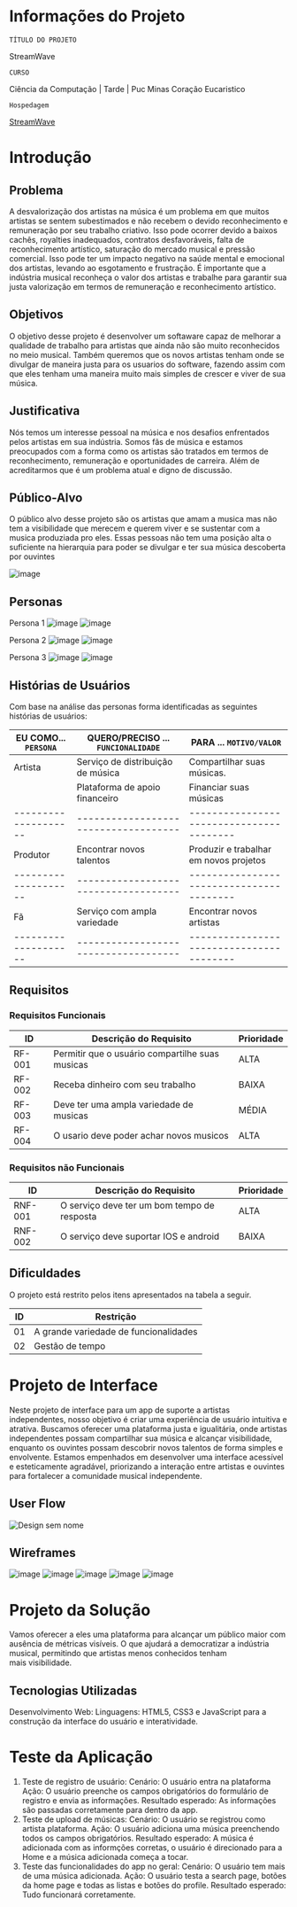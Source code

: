# Informações do Projeto
`TÍTULO DO PROJETO`  

StreamWave

`CURSO` 

Ciência da Computação | Tarde | Puc Minas Coração Eucaristico

`Hospedagem`  

[StreamWave](https://tavaresslc.github.io/MusicHub/)


# Introdução


## Problema

 A desvalorização dos artistas na música é um problema em que muitos artistas se sentem subestimados e não recebem o devido reconhecimento e remuneração por seu trabalho criativo. Isso pode ocorrer devido a baixos cachês, royalties inadequados, contratos desfavoráveis, falta de reconhecimento artístico, saturação do mercado musical e pressão comercial. Isso pode ter um impacto negativo na saúde mental e emocional dos artistas, levando ao esgotamento e frustração. É importante que a indústria musical reconheça o valor dos artistas e trabalhe para garantir sua justa valorização em termos de remuneração e reconhecimento artístico.

## Objetivos

 O objetivo desse projeto é desenvolver um softaware capaz de melhorar a qualidade de trabalho para artistas que ainda não são muito reconhecidos no meio musical. Também queremos que os novos artistas tenham onde se divulgar de maneira justa para os usuarios do software, fazendo assim com que eles tenham uma maneira muito mais simples de crescer e viver de sua música. 

## Justificativa

Nós temos um interesse pessoal na música e nos desafios enfrentados pelos artistas em sua indústria. Somos fãs de música e estamos preocupados com a forma como os artistas são tratados em termos de reconhecimento, remuneração e oportunidades de carreira. Além de acreditarmos que é um problema atual e digno de discussão.

## Público-Alvo

 O público alvo desse projeto são os artistas que amam a musica mas não tem a visibilidade que merecem e querem viver e se sustentar com a musica produziada pro eles. Essas pessoas não tem uma posição alta o suficiente na hierarquia para poder se divulgar e ter sua música descoberta por ouvintes

![image](https://user-images.githubusercontent.com/130800957/232355531-5ffd9738-8b3d-42e4-875f-ab8a902728d8.png)

## Personas

 Persona 1
![image](https://user-images.githubusercontent.com/130800957/232359753-635d55b1-4719-45e9-8d0f-e5af8e47ae08.png)
![image](https://user-images.githubusercontent.com/130800957/232359769-c5a487de-8c62-488a-8dbd-c8a1d52068b3.png)

 Persona 2
![image](https://user-images.githubusercontent.com/130800957/232359858-583346f9-f9b6-451c-977b-0b79297e26c7.png)
![image](https://user-images.githubusercontent.com/130800957/232359875-b9b33fab-0f4d-44e5-9bf2-c4885c95b813.png)

  Persona 3
![image](https://user-images.githubusercontent.com/130800957/232359923-d0e4d271-5204-4103-b611-b8d1a55481f4.png)
![image](https://user-images.githubusercontent.com/130800957/232359945-795958bc-fa5a-4f5a-8a28-9252a839c43e.png)


## Histórias de Usuários

Com base na análise das personas forma identificadas as seguintes histórias de usuários:

|EU COMO... `PERSONA`| QUERO/PRECISO ... `FUNCIONALIDADE` |PARA ... `MOTIVO/VALOR`                 |
|--------------------|------------------------------------|----------------------------------------|
|Artista             |Serviço de distribuição de música   | Compartilhar suas músicas.             |
|                    |Plataforma de apoio financeiro      | Financiar suas músicas                 |
|--------------------|------------------------------------|----------------------------------------|
|Produtor            |Encontrar novos talentos            | Produzir e trabalhar em novos projetos |
|--------------------|------------------------------------|----------------------------------------|
|Fã                  |Serviço com ampla variedade         | Encontrar novos artistas               |
|--------------------|------------------------------------|----------------------------------------|


## Requisitos

### Requisitos Funcionais

|ID    | Descrição do Requisito                          | Prioridade |
|------|-------------------------------------------------|------------|
|RF-001| Permitir que o usuário compartilhe suas musicas | ALTA       | 
|RF-002| Receba dinheiro com seu trabalho                | BAIXA      |
|RF-003| Deve ter uma ampla variedade de musicas         | MÉDIA      |
|RF-004| O usario deve poder achar novos musicos         | ALTA       |    

### Requisitos não Funcionais

|ID     | Descrição do Requisito                                |Prioridade |
|-------|-------------------------------------------------------|-----------|
|RNF-001| O serviço deve ter um bom tempo de resposta           |   ALTA    | 
|RNF-002| O serviço deve suportar IOS e android                 |   BAIXA   | 

 
## Dificuldades

O projeto está restrito pelos itens apresentados na tabela a seguir.

|ID| Restrição                                             |
|--|-------------------------------------------------------|
|01| A grande variedade de funcionalidades                 |
|02| Gestão de tempo                                       |


# Projeto de Interface


Neste projeto de interface para um app de suporte a artistas independentes, nosso objetivo é criar uma experiência de usuário intuitiva e atrativa. Buscamos oferecer uma plataforma justa e igualitária, onde artistas independentes possam compartilhar sua música e alcançar visibilidade, enquanto os ouvintes possam descobrir novos talentos de forma simples e envolvente. Estamos empenhados em desenvolver uma interface acessível e esteticamente agradável, priorizando a interação entre artistas e ouvintes para fortalecer a comunidade musical independente.


## User Flow

![Design sem nome](https://github.com/ICEI-PUC-Minas-PMGCC-TI/ti-1-pmg-cc-t-20231-tiaw-desvalorizacao-de-artistas/assets/130800957/395c5069-95d7-40d0-ab1a-cbcaa159962d)


## Wireframes

![image](https://github.com/ICEI-PUC-Minas-PMGCC-TI/ti-1-pmg-cc-t-20231-tiaw-desvalorizacao-de-artistas/assets/130789583/14a7e0f5-4f9a-4d11-b5ae-031c84c36748)
![image](https://github.com/ICEI-PUC-Minas-PMGCC-TI/ti-1-pmg-cc-t-20231-tiaw-desvalorizacao-de-artistas/assets/130789583/c988e099-51e3-4cc8-a127-ecbcd61acab6)
![image](https://github.com/ICEI-PUC-Minas-PMGCC-TI/ti-1-pmg-cc-t-20231-tiaw-desvalorizacao-de-artistas/assets/130789583/516e71a2-2ee0-4bb3-adda-d3ddf956d980)
![image](https://github.com/ICEI-PUC-Minas-PMGCC-TI/ti-1-pmg-cc-t-20231-tiaw-desvalorizacao-de-artistas/assets/130789583/961e87bc-04b9-422d-94ba-1adb878230f5)
![image](https://github.com/ICEI-PUC-Minas-PMGCC-TI/ti-1-pmg-cc-t-20231-tiaw-desvalorizacao-de-artistas/assets/130789583/5b965e69-9924-4544-8d41-7ae9c0e85075)


# Projeto da Solução

Vamos oferecer a eles uma plataforma para alcançar um público maior com ausência de métricas visíveis. O que ajudará a democratizar a indústria musical, permitindo que artistas menos conhecidos tenham mais visibilidade.

## Tecnologias Utilizadas

Desenvolvimento Web:
Linguagens: HTML5, CSS3 e JavaScript para a construção da interface do usuário e interatividade.

# Teste da Aplicação

1. Teste de registro de usuário:
Cenário: O usuário entra na plataforma
Ação: O usuário preenche os campos obrigatórios do formulário de registro e envia as informações.
Resultado esperado: As informações são passadas corretamente para dentro da app.
2. Teste de upload de músicas:
Cenário: O usuário se registrou como artista plataforma.
Ação: O usuário adiciona uma música preenchendo todos os campos obrigatórios.
Resultado esperado: A música é adicionada com as informções corretas, o usuário é direcionado para a
Home e a música adicionada começa a tocar.
3. Teste das funcionalidades do app no geral:
Cenário: O usuário tem mais de uma música adicionada.
Ação: O usuário testa a search page, botões da home page e todas as listas e botões do profile.
Resultado esperado: Tudo funcionará corretamente.
